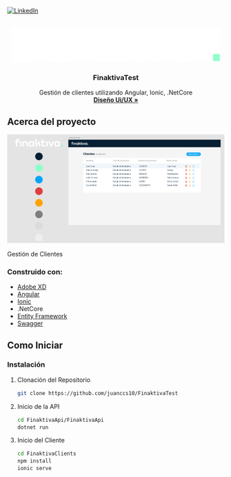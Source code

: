 <div id="top"></div>

[![LinkedIn][linkedin-shield]][linkedin-url]

<br />
<div align="center">
  <a href="https://github.com/othneildrew/Best-README-Template">
    <img src="sources/finaktiva-logo.png" alt="Logo" height="80">
  </a>

  <h3 align="center">FinaktivaTest</h3>

  <p align="center">
    Gestión de clientes utilizando Angular, Ionic, .NetCore
    <br />
    <a href="https://github.com/juanccs10/FinaktivaTest/blob/main/sources/UI-UX.pdf"><strong>Diseño Ui/UX »</strong></a>
    <br />
  </p>
</div>

## Acerca del proyecto

![Product Name Screen Shot][product-screenshot]

Gestión de Clientes

### Construido con:
* [Adobe XD](https://www.adobe.com/la/products/xd.html)
* [Angular](https://angular.io/)
* [Ionic](https://ionic.io/)
* .NetCore
* [Entity Framework](https://docs.microsoft.com/en-us/ef/)
* [Swagger](https://swagger.io/)


## Como Iniciar

### Instalación

1. Clonación del Repositorio
   ```sh
   git clone https://github.com/juanccs10/FinaktivaTest
   ```
2. Inicio de la API 
   ```sh
   cd FinaktivaApi/FinaktivaApi
   dotnet run
   ```
3. Inicio del Cliente 
   ```sh
   cd FinaktivaClients
   npm install
   ionic serve
   ```
[linkedin-shield]: https://img.shields.io/badge/-LinkedIn-black.svg?style=for-the-badge&logo=linkedin&colorB=555
[linkedin-url]: https://www.linkedin.com/in/juan-cuao/
[product-screenshot]: sources/view.png